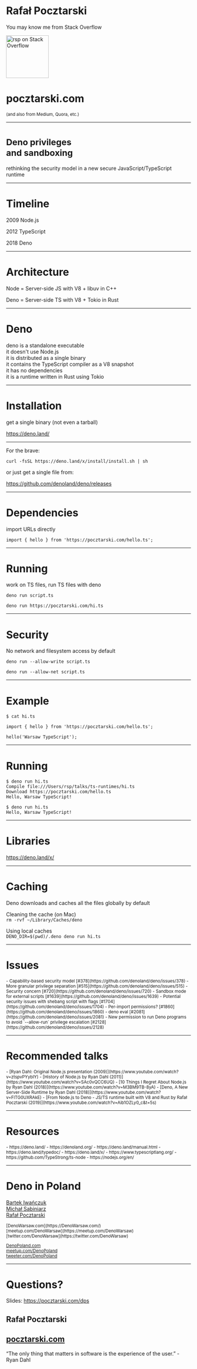 # Rafał Pocztarski

You may know me from Stack Overflow

[<img alt="rsp on Stack Overflow" src="https://stackexchange.com/users/flair/303952.png" height="116">](https://stackoverflow.com/users/613198/rsp)

# pocztarski.com

<small>(and also from Medium, Quora, etc.)</small>

---

# <small>Deno privileges<br>and sandboxing</small>

rethinking the security model in a new secure JavaScript/TypeScript runtime

---

# Timeline

2009 Node.js

2012 TypeScript

2018 Deno

---

# Architecture

Node = Server-side JS with V8 + libuv in C++

Deno = Server-side TS with V8 + Tokio in Rust

---

# Deno

deno is a standalone executable<br>
it doesn't use Node.js<br>
it is distributed as a single binary<br>
it contains the TypeScript compiler as a V8 snapshot<br>
it has no dependencies<br>
it is a runtime written in Rust using Tokio

---

# Installation

get a single binary (not even a tarball)

https://deno.land/

---

For the brave:

`curl -fsSL https://deno.land/x/install/install.sh | sh`

or just get a single file from:

https://github.com/denoland/deno/releases

---

# Dependencies

import URLs directly

`import { hello } from 'https://pocztarski.com/hello.ts';`

---

# Running

work on TS files, run TS files with deno

`deno run script.ts`

`deno run https://pocztarski.com/hi.ts`

---

# Security

No network and filesystem access by default

`deno run --allow-write script.ts`

`deno run --allow-net script.ts`

---

# Example

```
$ cat hi.ts 

import { hello } from 'https://pocztarski.com/hello.ts';

hello('Warsaw TypeScript');
```

---

# Running

```
$ deno run hi.ts 
Compile file:///Users/rsp/talks/ts-runtimes/hi.ts
Download https://pocztarski.com/hello.ts
Hello, Warsaw TypeScript!

$ deno run hi.ts 
Hello, Warsaw TypeScript!
```

---

# Libraries

https://deno.land/x/

---

# Caching

Deno downloads and caches all the files globally by default

Cleaning the cache (on Mac)<br>
`rm -rvf ~/Library/Caches/deno`

Using local caches<br>
`DENO_DIR=$(pwd)/.deno deno run hi.ts`

---

# Issues

<small>
- Capability-based security model [#378](https://github.com/denoland/deno/issues/378)
- More granular privilege separation [#515](https://github.com/denoland/deno/issues/515)
- Security concern [#720](https://github.com/denoland/deno/issues/720)
- Sandbox mode for external scripts [#1639](https://github.com/denoland/deno/issues/1639)
- Potential security issues with shebang script with flags [#1704](https://github.com/denoland/deno/issues/1704)
- Per-import permissions? [#1860](https://github.com/denoland/deno/issues/1860)
- deno eval [#2081](https://github.com/denoland/deno/issues/2081)
- New permission to run Deno programs to avoid `--allow-run` privilege escalation [#2128](https://github.com/denoland/deno/issues/2128)

</small>


---

# Recommended talks

<small>
- [Ryan Dahl: Original Node.js presentation (2009)](https://www.youtube.com/watch?v=ztspvPYybIY)
- [History of Node.js by Ryan Dahl (2011)](https://www.youtube.com/watch?v=SAc0vQCC6UQ)
- [10 Things I Regret About Node.js by Ryan Dahl (2018)](https://www.youtube.com/watch?v=M3BM9TB-8yA)
- [Deno, A New Server-Side Runtime by Ryan Dahl (2018)](https://www.youtube.com/watch?v=FlTG0UXRAkE)
- [From Node.js to Deno - JS/TS runtime built with V8 and Rust by Rafał Pocztarski (2019)](https://www.youtube.com/watch?v=Aib1OZLy0_c&t=5s)

</small>

---

# Resources

<small>
- https://deno.land/
- https://denoland.org/
- https://deno.land/manual.html
- https://deno.land/typedoc/
- https://deno.land/x/
- https://www.typescriptlang.org/
- https://github.com/TypeStrong/ts-node
- https://nodejs.org/en/

</small>

---

# Deno in Poland

[Bartek Iwańczuk](https://github.com/bartlomieju)<br>
[Michał Sabiniarz](https://github.com/mhvsa)<br>
[Rafał Pocztarski](https://github.com/rsp)

<small>
[DenoWarsaw.com](https://DenoWarsaw.com/)<br>
[meetup.com/DenoWarsaw](https://meetup.com/DenoWarsaw)<br>
[twitter.com/DenoWarsaw](https://twitter.com/DenoWarsaw)

[DenoPoland.com](https://DenoPoland.com/)<br>
[meetup.com/DenoPoland](https://meetup.com/DenoPoland)<br>
[tweeter.com/DenoPoland](https://tweeter.com/DenoPoland)

</small>

---

# Questions?

Slides: https://pocztarski.com/dps

## Rafał Pocztarski

## [pocztarski.com](https://pocztarski.com)

“The only thing that matters in software is the experience of the user.” - Ryan Dahl
